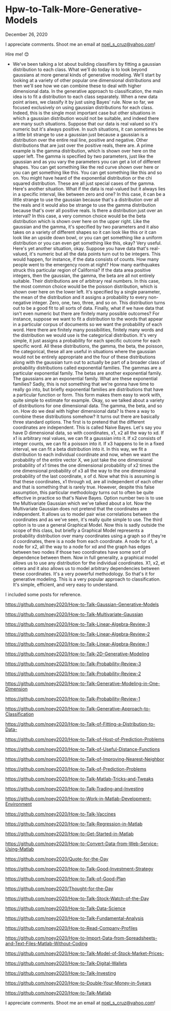 # Hpw-to-Talk-More-Generative-Models

December 26, 2020

I appreciate comments. Shoot me an email at noel_s_cruz@yahoo.com!

Hire me! 😊

- We've been talking a lot about building classifiers
by fitting a gaussian distribution to each class.
What we'll do today is to look beyond gaussians
at more general kinds of generative modeling.
We'll start by looking at a variety of other popular
one dimensional distributions and then we'll see how
we can combine these to deal with higher dimensional data.
In the generative approach to classification,
the main idea is to fit a distribution
to each class separately.
When a new data point arises, we classify it
by just using Bayes' rule.
Now so far, we focused exclusively on using
gaussian distributions for each class.
Indeed, this is the single most important case
but other situations in which a gaussian distribution
would not be suitable, and indeed
there are many such situations.
Suppose that our data is real valued so it's numeric
but it's always positive.
In such situations, it can sometimes be a little bit strange
to use a gaussian just because a gaussian is a distribution
over the entire real line, positive and negative.
Other distributions that are just over the positive reals,
there are.
A prime example is the gamma distribution,
which is shown over here on the upper left.
The gamma is specified by two parameters,
just like the gaussian and as you vary the parameters
you can get a lot of different shapes.
You can get something like the red curve shown over here
or you can get something like this.
You can get something like this and so on.
You might have heard of the exponential distribution
or the chi squared distribution.
These are all just special cases of the gamma.
Here's another situation.
What if the data is real-valued but it always lies
in a specific interval, like between zero and one?
In this case, it can be a little strange to use the gaussian
because that's a distribution over all the reals
and it would also be strange to use the gamma distribution
because that's over all positive reals.
Is there a distribution just over an interval?
In this case, a very common choice would be
the beta distribution which is shown over here
on the upper right.
Like the gaussian and the gamma, it's specified
by two parameters and it also takes on
a variety of different shapes so it can look like this
or it can look like an upside down bowl,
or you can get something like a uniform distribution
or you can even get something like this, okay?
Very useful.
Here's yet another situation, okay.
Suppose you have data that's real-valued, it's numeric
but all the data points turn out to be integers.
This would happen, for instance, if the data
consists of counts.
How many people went to the emergency room at night?
How many earthquakes struck this particular region
of California?
If the data area positive integers, then the gaussian,
the gamma, the beta are all not entirely suitable.
Their distributions are of arbitrary real numbers.
In this case, the most common choice would be the
poisson distribution, which is shown over here
on the lower left.
It's specified by a single parameter, the mean
of the distribution and it assigns a probability
to every non-negative integer.
Zero, one, two, three, and so on.
This distribution turns out to be a good fit
to all sorts of data.
Finally, what if we have data that isn't even numeric
but there are finitely many possible outcomes?
For instance, suppose we want to fit a distribution
to the words that appear in a particular corpus of documents
so we want the probability of each word.
Here there are finitely many possibilities,
finitely many words and the distribution we would use
is the categorical distribution.
It's very simple, it just assigns a probability
for each specific outcome for each specific word.
All these distributions, the gamma, the beta,
the poisson, the categorical, these all are useful
in situations where the gaussian would not be
entirely appropriate and the four of these distributions
along with the gaussian turn out to actually be part
of a broader class of probability distributions
called exponential families.
The gammas are a particular exponential family.
The betas are another exponential family.
The gaussians are an exponential family.
What are these exponential families?
Sadly, this is not something that we're gonna have time
to really go into, but briefly exponential families
are distributions that have a particular function or form.
This form makes them easy to work with,
quite simple to estimate for example.
Okay, so we talked about a variety of distributions
for one dimensional data.
The gamma, the beta, and so on.
How do we deal with higher dimensional data?
Is there a way to combine these distributions somehow?
It turns out there are basically three standard options.
The first is to pretend that the different coordinates
are independent.
This is called Naive Bayes.
Let's say you have D dimensional data,
so with coordinates, x1, x2 all the way to xd.
If x1 is arbitrary real values, we can fit
a gaussian into it.
If x2 consists of integer counts, we can fit
a poisson into it.
If x3 happens to lie in a fixed interval,
we can fit a beta distribution into it.
In this way, we fit a distribution to
each individual coordinate and now, when we want
the probability of the entire vector X,
we just take the one dimensional probability of x1
times the one dimensional probability of x2
times the one dimensional probability of x3
all the way to the one dimensional probability of
the last coordinate, x of d.
Now what this is assuming is that these coordinates,
x1 through xd, are all independent of each other
and that is something that is rarely true.
However, despite this false assumption,
this particular methodology turns out to often be
quite effective in practice so that's Naive Bayes.
Option number two is to use the Multivariate Gaussian
which we've talked about a lot.
Now the Multivariate Gaussian does not pretend that
the coordinates are independent.
It allows us to model pair wise correlations
between the coordinates and as we've seen,
it's really quite simple to use.
The third option is to use a general Graphical Model.
Now this is sadly outside the scope of this class,
but briefly a Graphical Model represents a
probability distribution over many coordinates
using a graph so if they're d coordinates,
there is a node from each coordinate.
A node for x1, a node for x2, all the way to a node for xd
and the graph has edges between two nodes
if those two coordinates have some sort of
dependence between them.
Now in full generality, a graphical model allows us
to use any distribution for the individual coordinates.
X1, x2, et cetera and it also allows us to model
arbitrary dependencies between these coordinates.
It's a very powerful methodology.
So that's it for generative modeling.
This is a very popular approach to classification.
It's simple, efficient, and very easy to understand.

I included some posts for reference.

https://github.com/noey2020/How-to-Talk-Gaussian-Generative-Models

https://github.com/noey2020/How-to-Talk-Multivariate-Gaussian

https://github.com/noey2020/How-to-Talk-Linear-Algebra-Review-3

https://github.com/noey2020/How-to-Talk-Linear-Algebra-Review-2

https://github.com/noey2020/How-to-Talk-Linear-Algebra-Review-1

https://github.com/noey2020/How-to-Talk-2D-Generative-Modeling

https://github.com/noey2020/How-to-Talk-Probability-Review-3

https://github.com/noey2020/How-to-Talk-Probability-Review-2

https://github.com/noey2020/How-to-Talk-Generative-Modeling-in-One-Dimension

https://github.com/noey2020/How-to-Talk-Probability-Review-1

https://github.com/noey2020/How-to-Talk-Generative-Approach-to-Classification

https://github.com/noey2020/How-to-Talk-of-Fitting-a-Distribution-to-Data-

https://github.com/noey2020/How-to-Talk-of-Host-of-Prediction-Problems

https://github.com/noey2020/How-to-Talk-of-Useful-Distance-Functions

https://github.com/noey2020/How-to-Talk-of-Improving-Nearest-Neighbor

https://github.com/noey2020/How-to-Talk-of-Prediction-Problems

https://github.com/noey2020/How-to-Talk-Matlab-Tricks-and-Tweaks

https://github.com/noey2020/How-to-Talk-Trading-and-Investing

https://github.com/noey2020/How-to-Work-in-Matlab-Development-Environment

https://github.com/noey2020/How-to-Talk-Vaccines

https://github.com/noey2020/How-to-Talk-Regression-in-Matlab

https://github.com/noey2020/How-to-Get-Started-in-Matlab

https://github.com/noey2020/How-to-Convert-Data-from-Web-Service-Using-Matlab

https://github.com/noey2020/Quote-for-the-Day

https://github.com/noey2020/How-to-Talk-Good-Investment-Strategy

https://github.com/noey2020/How-to-Talk-of-Good-Plan

https://github.com/noey2020/Thought-for-the-Day

https://github.com/noey2020/How-to-Talk-Stock-Watch-of-the-Day

https://github.com/noey2020/How-to-Talk-Data-Science

https://github.com/noey2020/How-to-Talk-Fundamental-Analysis

https://github.com/noey2020/How-to-Read-Company-Profiles

https://github.com/noey2020/How-to-Import-Data-from-Spreadsheets-and-Text-Files-Matlab-Without-Coding

https://github.com/noey2020/How-to-Talk-Model-of-Stock-Market-Prices-

https://github.com/noey2020/How-to-Talk-Digital-Wallets

https://github.com/noey2020/How-to-Talk-Investing

https://github.com/noey2020/How-to-Double-Your-Money-in-5years

https://github.com/noey2020/How-to-Talk-Matlab

I appreciate comments. Shoot me an email at noel_s_cruz@yahoo.com!
